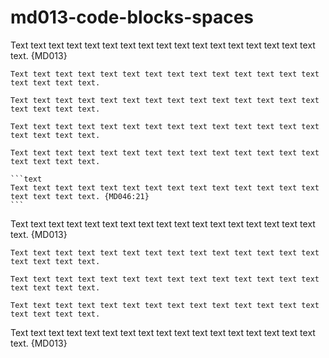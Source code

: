 # md013-code-blocks-spaces

Text text text text text text text text text text text text text text text text text text. {MD013}

```text
Text text text text text text text text text text text text text text text text text text.
```

 ```text
 Text text text text text text text text text text text text text text text text text text.
 ```

  ```text
  Text text text text text text text text text text text text text text text text text text.
  ```

   ```text
   Text text text text text text text text text text text text text text text text text text.
   ```

    ```text
    Text text text text text text text text text text text text text text text text text text. {MD046:21}
    ```

Text text text text text text text text text text text text text text text text text text. {MD013}

 ```text
 Text text text text text text text text text text text text text text text text text text.
```

   ```text
 Text text text text text text text text text text text text text text text text text text.
```

  ```text
 Text text text text text text text text text text text text text text text text text text.
 ```

Text text text text text text text text text text text text text text text text text text. {MD013}

<!-- markdownlint-configure-file {
  "line-length": {
    "code_blocks": false
  }
} -->

